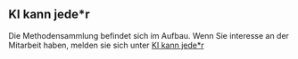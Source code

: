 ## KI kann jede*r

Die Methodensammlung befindet sich im Aufbau. Wenn Sie interesse an der Mitarbeit haben, melden sie sich unter [KI kann jede\*r](mailto:kikannjede_r@posteo.de)
